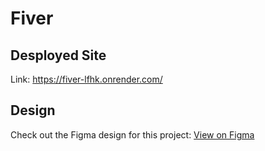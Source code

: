 # Fiver

## Desployed Site

Link: https://fiver-lfhk.onrender.com/

## Design

Check out the Figma design for this project: [View on Figma](https://www.figma.com/design/JsCHWYHVM0j8xbcDNOFdDg/Fiver?node-id=0-1&t=i4ljmgm9bKmuYi8z-1)
